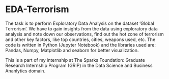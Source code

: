 # EDA-Terrorism

The task is to perform Exploratory Data Analysis on the dataset ‘Global Terrorism’. We have to gain insights from the data using exploratory data analysis and note down our observations, find out the hot zone of terrorism and other key factors, like top countries, cities, weapons used, etc. The code is written in Python (Jupyter Notebook) and the libraries used are: Pandas, Numpy, Matplotlib and seaborn for better visualization.

This is a part of my internship at The Sparks Foundation: Graduate Research Internship Program (GRIP) in the Data Science and Business Ananlytics domain.
